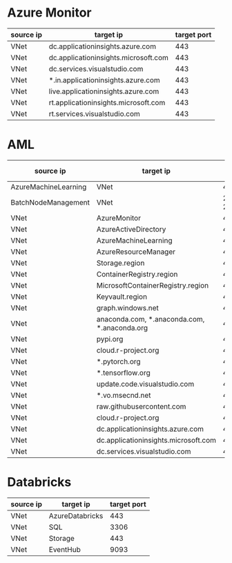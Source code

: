 # Azure Monitor
| source ip | target ip                            | target port |
|-----------|--------------------------------------|-------------|
| VNet      | dc.applicationinsights.azure.com     | 443         |
| VNet      | dc.applicationinsights.microsoft.com | 443         |
| VNet      | dc.services.visualstudio.com         | 443         |
| VNet      | *.in.applicationinsights.azure.com   | 443         |
| VNet      | live.applicationinsights.azure.com   | 443         |
| VNet      | rt.applicationinsights.microsoft.com | 443         |
| VNet      | rt.services.visualstudio.com         | 443         |

# AML
| source ip            | target ip                                    | target port |
|----------------------|----------------------------------------------|-------------|
| AzureMachineLearning | VNet                                         | 44224       |
| BatchNodeManagement  | VNet                                         | 29876-29877 |
| VNet                 | AzureMonitor                                 | 443         |
| VNet                 | AzureActiveDirectory                         | 443         |
| VNet                 | AzureMachineLearning                         | 443         |
| VNet                 | AzureResourceManager                         | 443         |
| VNet                 | Storage.region                               | 443         |
| VNet                 | ContainerRegistry.region                     | 443         |
| VNet                 | MicrosoftContainerRegistry.region            | 443         |
| VNet                 | Keyvault.region                              | 443         |
| VNet                 | graph.windows.net                            | 443         |
| VNet                 | anaconda.com, *.anaconda.com, *.anaconda.org | 443         |
| VNet                 | pypi.org                                     | 443         |
| VNet                 | cloud.r-project.org                          | 443         |
| VNet                 | *.pytorch.org                                | 443         |
| VNet                 | *.tensorflow.org                             | 443         |
| VNet                 | update.code.visualstudio.com                 | 443         |
| VNet                 | *.vo.msecnd.net                              | 443         |
| VNet                 | raw.githubusercontent.com                    | 443         |
| VNet                 | cloud.r-project.org                          | 443         |
| VNet                 | dc.applicationinsights.azure.com             | 443         |
| VNet                 | dc.applicationinsights.microsoft.com         | 443         |
| VNet                 | dc.services.visualstudio.com                 | 443         |

# Databricks
| source ip | target ip       | target port |
|-----------|-----------------|-------------|
| VNet      | AzureDatabricks | 443         |
| VNet      | SQL             | 3306        |
| VNet      | Storage         | 443         |
| VNet      | EventHub        | 9093        |
